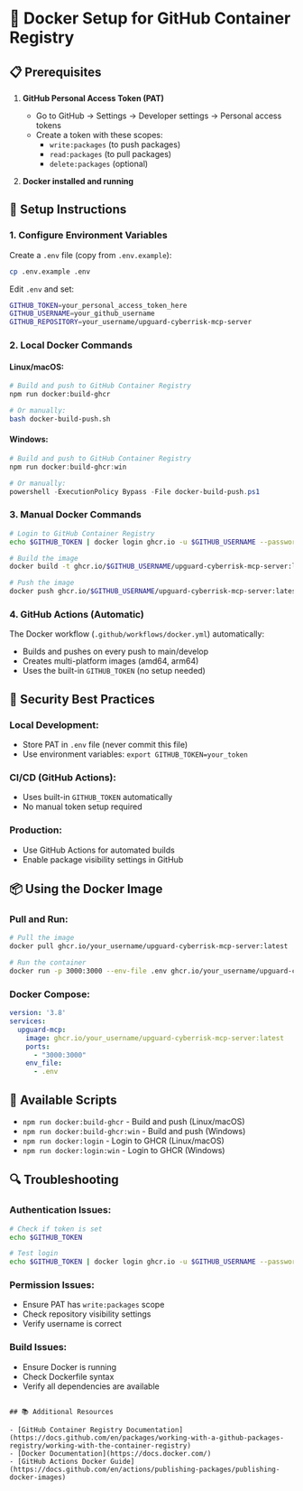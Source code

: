 # 🐳 Docker Setup for GitHub Container Registry

## 📋 Prerequisites

1. **GitHub Personal Access Token (PAT)**
   - Go to GitHub → Settings → Developer settings → Personal access tokens
   - Create a token with these scopes:
     - `write:packages` (to push packages)
     - `read:packages` (to pull packages)
     - `delete:packages` (optional)

2. **Docker installed and running**

## 🔧 Setup Instructions

### 1. **Configure Environment Variables**

Create a `.env` file (copy from `.env.example`):

```bash
cp .env.example .env
```

Edit `.env` and set:
```bash
GITHUB_TOKEN=your_personal_access_token_here
GITHUB_USERNAME=your_github_username
GITHUB_REPOSITORY=your_username/upguard-cyberrisk-mcp-server
```

### 2. **Local Docker Commands**

#### **Linux/macOS:**
```bash
# Build and push to GitHub Container Registry
npm run docker:build-ghcr

# Or manually:
bash docker-build-push.sh
```

#### **Windows:**
```powershell
# Build and push to GitHub Container Registry
npm run docker:build-ghcr:win

# Or manually:
powershell -ExecutionPolicy Bypass -File docker-build-push.ps1
```

### 3. **Manual Docker Commands**

```bash
# Login to GitHub Container Registry
echo $GITHUB_TOKEN | docker login ghcr.io -u $GITHUB_USERNAME --password-stdin

# Build the image
docker build -t ghcr.io/$GITHUB_USERNAME/upguard-cyberrisk-mcp-server:latest .

# Push the image
docker push ghcr.io/$GITHUB_USERNAME/upguard-cyberrisk-mcp-server:latest
```

### 4. **GitHub Actions (Automatic)**

The Docker workflow (`.github/workflows/docker.yml`) automatically:
- Builds and pushes on every push to main/develop
- Creates multi-platform images (amd64, arm64)
- Uses the built-in `GITHUB_TOKEN` (no setup needed)

## 🔐 Security Best Practices

### **Local Development:**
- Store PAT in `.env` file (never commit this file)
- Use environment variables: `export GITHUB_TOKEN=your_token`

### **CI/CD (GitHub Actions):**
- Uses built-in `GITHUB_TOKEN` automatically
- No manual token setup required

### **Production:**
- Use GitHub Actions for automated builds
- Enable package visibility settings in GitHub

## 📦 Using the Docker Image

### **Pull and Run:**
```bash
# Pull the image
docker pull ghcr.io/your_username/upguard-cyberrisk-mcp-server:latest

# Run the container
docker run -p 3000:3000 --env-file .env ghcr.io/your_username/upguard-cyberrisk-mcp-server:latest
```

### **Docker Compose:**
```yaml
version: '3.8'
services:
  upguard-mcp:
    image: ghcr.io/your_username/upguard-cyberrisk-mcp-server:latest
    ports:
      - "3000:3000"
    env_file:
      - .env
```

## 🚀 Available Scripts

- `npm run docker:build-ghcr` - Build and push (Linux/macOS)
- `npm run docker:build-ghcr:win` - Build and push (Windows)
- `npm run docker:login` - Login to GHCR (Linux/macOS)
- `npm run docker:login:win` - Login to GHCR (Windows)

## 🔍 Troubleshooting

### **Authentication Issues:**
```bash
# Check if token is set
echo $GITHUB_TOKEN

# Test login
echo $GITHUB_TOKEN | docker login ghcr.io -u $GITHUB_USERNAME --password-stdin
```

### **Permission Issues:**
- Ensure PAT has `write:packages` scope
- Check repository visibility settings
- Verify username is correct

### **Build Issues:**
- Ensure Docker is running
- Check Dockerfile syntax
- Verify all dependencies are available
```

## 📚 Additional Resources

- [GitHub Container Registry Documentation](https://docs.github.com/en/packages/working-with-a-github-packages-registry/working-with-the-container-registry)
- [Docker Documentation](https://docs.docker.com/)
- [GitHub Actions Docker Guide](https://docs.github.com/en/actions/publishing-packages/publishing-docker-images)
